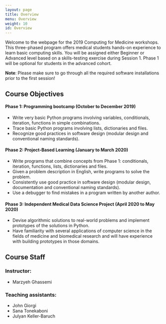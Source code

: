 ```yaml
---
layout: page
title: Overview
menu: Overview
weight: 10
id: Overview
---
```



Welcome to the webpage for the 2019 Computing for Medicine workshops.
This three-phased program offers medical students hands-on experience to learn basic computing skills. You will be assigned either Beginner or Advanced level based on a skills-testing exercise during Session 1. Phase 1 will be optional for students in the advanced cohort.

**Note**: Please make sure to go through all the required software installations prior to the first session!


## Course Objectives


#### Phase 1: Programming bootcamp  (October to December 2019)
- Write very basic Python programs involving variables, conditionals, iteration, functions in simple combinations.
- Trace basic Python programs involving lists, dictionaries and files.
- Recognize good practices in software design (modular design and conventional naming standards).

#### Phase 2: Project-Based Learning  (January to March 2020)
- Write programs that combine concepts from Phase 1: conditionals, iteration, functions, lists, dictionaries and files.
- Given a problem description in English, write programs to solve the problem.
- Consistently use good practice in software design (modular design, documentation and conventional naming standards).
- Use a debugger to find mistakes in a program written by another author.

#### Phase 3: Independent Medical Data Science Project (April 2020 to May 2020)
- Devise algorithmic solutions to real-world problems and implement prototypes of the solutions in Python. 
- Have familiarity with several applications of computer science in the fields of medicine and biomedical research and will have experience with building prototypes in those domains.


## Course Staff

### Instructor:
- Marzyeh Ghassemi

### Teaching assistants:
- John Giorgi
- Sana Tonekaboni
- Julyan Keller-Baruch
